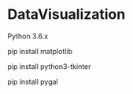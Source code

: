 # DataVisualization

Python 3.6.x

pip install matplotlib

pip install python3-tkinter

pip install pygal